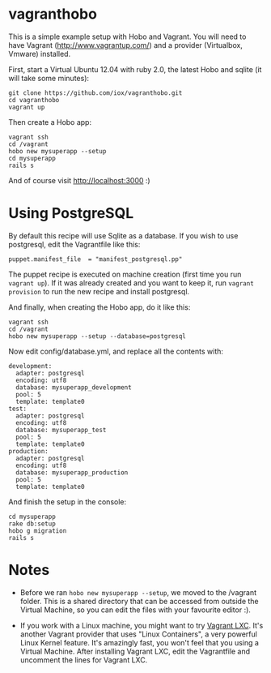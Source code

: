 vagranthobo
===========

This is a simple example setup with Hobo and Vagrant. You will need to have Vagrant (http://www.vagrantup.com/) and a provider (Virtualbox, Vmware) installed.

First, start a Virtual Ubuntu 12.04 with ruby 2.0, the latest Hobo and sqlite (it will take some minutes):

    git clone https://github.com/iox/vagranthobo.git
    cd vagranthobo
    vagrant up

Then create a Hobo app:

    vagrant ssh
    cd /vagrant
    hobo new mysuperapp --setup
    cd mysuperapp
    rails s

And of course visit [http://localhost:3000](http://localhost:3000) :)



Using PostgreSQL
================
By default this recipe will use Sqlite as a database. If you wish to use postgresql, edit the Vagrantfile like this:

    puppet.manifest_file  = "manifest_postgresql.pp"

The puppet recipe is executed on machine creation (first time you run `vagrant up`). If it was already created and you want to keep it, run `vagrant provision` to run the new recipe and install postgresql.

And finally, when creating the Hobo app, do it like this:

    vagrant ssh
    cd /vagrant
    hobo new mysuperapp --setup --database=postgresql

Now edit config/database.yml, and replace all the contents with:

    development:
      adapter: postgresql
      encoding: utf8
      database: mysuperapp_development
      pool: 5
      template: template0
    test:
      adapter: postgresql
      encoding: utf8
      database: mysuperapp_test
      pool: 5
      template: template0
    production:
      adapter: postgresql
      encoding: utf8
      database: mysuperapp_production
      pool: 5
      template: template0

And finish the setup in the console:

    cd mysuperapp
    rake db:setup
    hobo g migration
    rails s


Notes
=====

* Before we ran `hobo new mysuperapp --setup`, we moved to the /vagrant folder. This is a shared directory that can be accessed from outside the Virtual Machine, so you can edit the files with your favourite editor :).

* If you work with a Linux machine, you might want to try [Vagrant LXC](https://github.com/fgrehm/vagrant-lxc). It's another Vagrant provider that uses "Linux Containers", a very powerful Linux Kernel feature. It's amazingly fast, you won't feel that you using a Virtual Machine. After installing Vagrant LXC, edit the Vagrantfile and uncomment the lines for Vagrant LXC.
